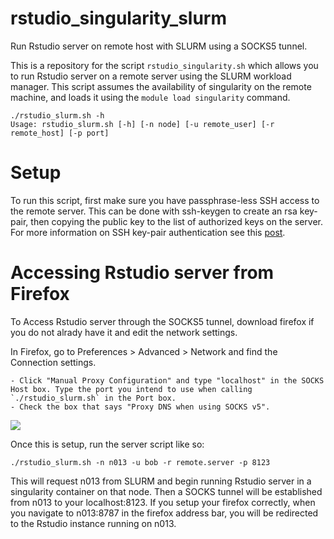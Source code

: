# rstudio_singularity_slurm
Run Rstudio server on remote host with SLURM using a SOCKS5 tunnel.

This is a repository for the script `rstudio_singularity.sh` which allows you to run Rstudio server on a remote server using the SLURM workload manager. This script assumes the availability of singularity on the remote machine, and loads it using the `module load singularity` command.

```
./rstudio_slurm.sh -h
Usage: rstudio_slurm.sh [-h] [-n node] [-u remote_user] [-r remote_host] [-p port]
```

# Setup

To run this script, first make sure you have passphrase-less SSH access to the remote server. This can be done with ssh-keygen to create an rsa key-pair, then copying the public key to the list of authorized keys on the server. For more information on SSH key-pair authentication see this [post](https://www.digitalocean.com/community/tutorials/how-to-configure-ssh-key-based-authentication-on-a-freebsd-server). 

# Accessing Rstudio server from Firefox

To Access Rstudio server through the SOCKS5 tunnel, download firefox if you do not alrady have it and edit the network settings.

In Firefox, go to Preferences > Advanced > Network and find the Connection settings.

	- Click "Manual Proxy Configuration" and type "localhost" in the SOCKS Host box. Type the port you intend to use when calling `./rstudio_slurm.sh` in the Port box. 
	- Check the box that says "Proxy DNS when using SOCKS v5". 

![]("./firefox_setup.png") 

Once this is setup, run the server script like so:

```
./rstudio_slurm.sh -n n013 -u bob -r remote.server -p 8123
```

This will request n013 from SLURM and begin running Rstudio server in a singularity container on that node. Then a SOCKS tunnel will be established from n013 to your localhost:8123. If you setup your firefox correctly, when you navigate to n013:8787 in the firefox address bar, you will be redirected to the Rstudio instance running on n013. 
